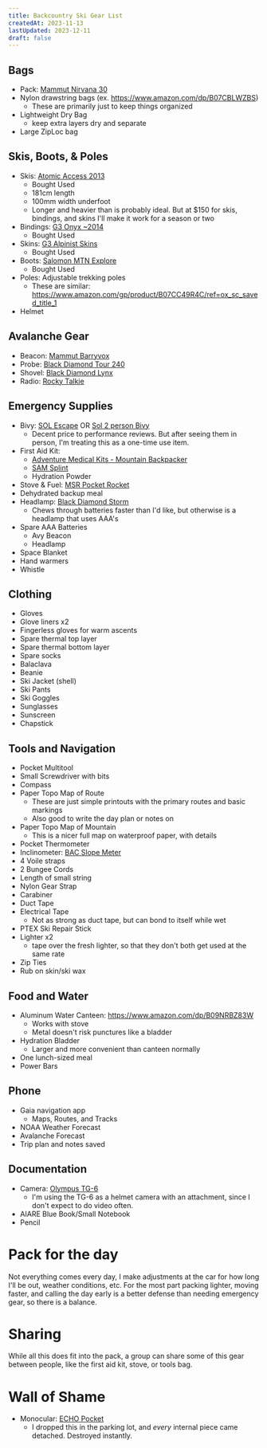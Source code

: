 ```yaml
---
title: Backcountry Ski Gear List
createdAt: 2023-11-13
lastUpdated: 2023-12-11
draft: false
---
```

## Bags
- Pack: [Mammut Nirvana 30](https://www.mammut.com/us/en/products/2560-00071-0001/nirvana-30)
- Nylon drawstring bags (ex. https://www.amazon.com/dp/B07CBLWZBS)
    - These are primarily just to keep things organized
- Lightweight Dry Bag
    - keep extra layers dry and separate
- Large ZipLoc bag

## Skis, Boots, & Poles
- Skis: [Atomic Access 2013](https://www.evo.com/outlet/skis/atomic-access-2013)
    - Bought Used
    - 181cm length
    - 100mm width underfoot
    - Longer and heavier than is probably ideal.  But at $150 for skis, bindings, and skins I'll make it work for a season or two
- Bindings: [G3 Onyx ~2014](https://www.evo.com/outlet/alpine-touring-ski-bindings/g3-onyx-85mm-brakes)
    - Bought Used
- Skins: [G3 Alpinist Skins](https://us.genuineguidegear.com/collections/skins/products/alpinist-universal-climbing-skins/)
    - Bought Used
- Boots: [Salomon MTN Explore](https://blisterreview.com/gear-reviews/2015-2016-salomon-mtn-explore-boot)
    - Bought Used
- Poles: Adjustable trekking poles
    - These are similar: https://www.amazon.com/gp/product/B07CC49R4C/ref=ox_sc_saved_title_1
- Helmet

## Avalanche Gear
- Beacon: [Mammut Barryvox](https://www.mammut.com/us/en/products/2710-00150/barryvox)
- Probe: [Black Diamond Tour 240](https://www.blackdiamondequipment.com/en_US/product/quickdraw-tour-probe-240/)
- Shovel: [Black Diamond Lynx](https://www.blackdiamondequipment.com/en_US/product/lynx-shovel/)
- Radio: [Rocky Talkie](https://rockytalkie.com/products/mountain-radio)

## Emergency Supplies
- Bivy: [SOL Escape](https://www.surviveoutdoorslonger.com/products/escape-bivvy-orange) OR [Sol 2 person Bivy](https://www.surviveoutdoorslonger.com/products/emergency-bivvy-xl-w-rescue-whistle)
    - Decent price to performance reviews.  But after seeing them in person, I'm treating this as a one-time use item.
- First Aid Kit:
    - [Adventure Medical Kits - Mountain Backpacker](https://adventuremedicalkits.com/products/mountain-series-medical-kit-backpacker)
    - [SAM Splint](https://www.sammedical.com/products/sam-splint?variant=32444250292333)
    - Hydration Powder
- Stove & Fuel: [MSR Pocket Rocket](https://www.rei.com/product/114890/msr-pocketrocket-2-stove)
- Dehydrated backup meal
- Headlamp: [Black Diamond Storm](https://www.blackdiamondequipment.com/en_US/product/storm-400-headlamp/)
    - Chews through batteries faster than I'd like, but otherwise is a headlamp that uses AAA's
- Spare AAA Batteries
    - Avy Beacon
    - Headlamp
- Space Blanket
- Hand warmers
- Whistle

## Clothing
- Gloves
- Glove liners x2
- Fingerless gloves for warm ascents
- Spare thermal top layer
- Spare thermal bottom layer
- Spare socks
- Balaclava
- Beanie
- Ski Jacket (shell)
- Ski Pants
- Ski Goggles
- Sunglasses
- Sunscreen
- Chapstick

## Tools and Navigation
- Pocket Multitool
- Small Screwdriver with bits
- Compass
- Paper Topo Map of Route
    - These are just simple printouts with the primary routes and basic markings
    - Also good to write the day plan or notes on
- Paper Topo Map of Mountain
    - This is a nicer full map on waterproof paper, with details
- Pocket Thermometer
- Inclinometer: [BAC Slope Meter](https://backcountryaccess.com/en-us/p/slope-meter-2024)
- 4 Voile straps
- 2 Bungee Cords
- Length of small string
- Nylon Gear Strap
- Carabiner
- Duct Tape
- Electrical Tape
    - Not as strong as duct tape, but can bond to itself while wet
- PTEX Ski Repair Stick
- Lighter x2
    - tape over the fresh lighter, so that they don't both get used at the same rate
- Zip Ties
- Rub on skin/ski wax

## Food and Water
- Aluminum Water Canteen: https://www.amazon.com/dp/B09NRBZ83W
    - Works with stove
    - Metal doesn't risk punctures like a bladder
- Hydration Bladder
    - Larger and more convenient than canteen normally
- One lunch-sized meal
- Power Bars

## Phone
- Gaia navigation app
    - Maps, Routes, and Tracks
- NOAA Weather Forecast
- Avalanche Forecast
- Trip plan and notes saved

## Documentation
- Camera: [Olympus TG-6](https://www.amazon.com/Olympus-Tough-TG-6-Waterproof-Camera/dp/B07RC8HPHL)
    - I'm using the TG-6 as a helmet camera with an attachment, since I don't expect to do video often.
- AIARE Blue Book/Small Notebook
- Pencil

# Pack for the day
Not everything comes every day, I make adjustments at the car for how long I'll be out, weather conditions, etc. For the most part packing lighter, moving faster, and calling the day early is a better defense than needing emergency gear, so there is a balance. 

# Sharing
While all this does fit into the pack, a group can share some of this gear between people, like the first aid kit, stove, or tools bag.

# Wall of Shame
- Monocular: [ECHO Pocket](https://www.brunton.com/products/echo-pocket-scope)
    - I dropped this in the parking lot, and _every_ internal piece came detached.  Destroyed instantly.
